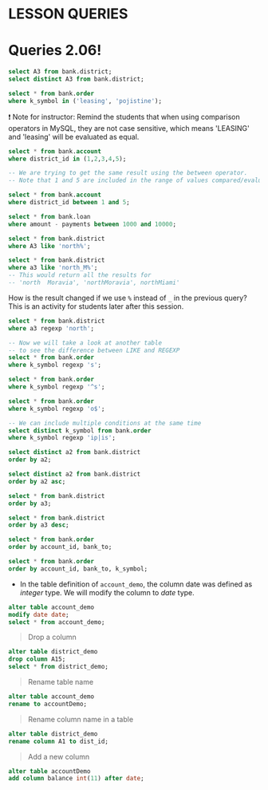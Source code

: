 # LESSON QUERIES


# Queries 2.06!

 
```sql
select A3 from bank.district;
select distinct A3 from bank.district;
```

```sql
select * from bank.order
where k_symbol in ('leasing', 'pojistine');
```

:exclamation: Note for instructor: Remind the students that when using comparison operators in MySQL, they are not case sensitive, which means 'LEASING' and 'leasing' will be evaluated as equal.

```sql
select * from bank.account
where district_id in (1,2,3,4,5);
```

```sql
-- We are trying to get the same result using the between operator.
-- Note that 1 and 5 are included in the range of values compared/evaluated

select * from bank.account
where district_id between 1 and 5;

select * from bank.loan
where amount - payments between 1000 and 10000;
```


```sql
select * from bank.district
where A3 like 'north%';

select * from bank.district
where a3 like 'north_M%';
-- This would return all the results for
-- 'north  Moravia', 'northMoravia', northMiami'
```

How is the result changed if we use `%` instead of `_` in the previous query? This is an activity for students later after this session.

```sql
select * from bank.district
where a3 regexp 'north';

-- Now we will take a look at another table
-- to see the difference between LIKE and REGEXP
select * from bank.order
where k_symbol regexp 's';

select * from bank.order
where k_symbol regexp '^s';

select * from bank.order
where k_symbol regexp 'o$';

-- We can include multiple conditions at the same time
select distinct k_symbol from bank.order
where k_symbol regexp 'ip|is';
```
```sql
select distinct a2 from bank.district
order by a2;

select distinct a2 from bank.district
order by a2 asc;

select * from bank.district
order by a3;

select * from bank.district
order by a3 desc;
```


```sql
select * from bank.order
order by account_id, bank_to;

select * from bank.order
order by account_id, bank_to, k_symbol;
```


- In the table definition of `account_demo`, the column date was defined as _integer_ type. We will modify the column to _date_ type.

```sql
alter table account_demo
modify date date;
select * from account_demo;
```

> Drop a column

```sql
alter table district_demo
drop column A15;
select * from district_demo;
```

> Rename table name

```sql
alter table account_demo
rename to accountDemo;
```

> Rename column name in a table

```sql
alter table district_demo
rename column A1 to dist_id;
```

> Add a new column

```sql
alter table accountDemo
add column balance int(11) after date;
```





